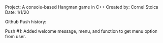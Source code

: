 Project: A console-based Hangman game in C++
Created by: Cornel Stoica
Date: 1/1/20

Github Push history:

Push #1: Added welcome message, menu, and function to get menu option from user.



